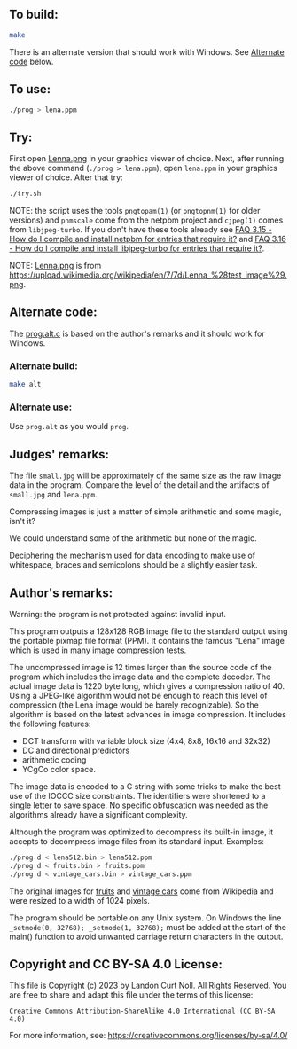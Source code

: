 ## To build:

```sh
make
```

There is an alternate version that should work with Windows. See [Alternate
code](#alternate-code) below.


## To use:

```sh
./prog > lena.ppm
```


## Try:

First open [Lenna.png](Lenna.png) in your graphics viewer of choice. Next, after
running the above command (`./prog > lena.ppm`), open `lena.ppm` in your
graphics viewer of choice.  After that try:

```sh
./try.sh
```

NOTE: the script uses the tools `pngtopam(1)` (or `pngtopnm(1)` for older
versions) and `pnmscale` come from the netpbm project and `cjpeg(1)` comes from
`libjpeg-turbo`. If you don't have these tools already see [FAQ 3.15 - How do I
compile and install netpbm for entries that require it?](/faq.md#netpbm) and
[FAQ 3.16 - How do I compile and install libjpeg-turbo for entries that require
it?](/faq.md#libjpeg).

NOTE: [Lenna.png](Lenna.png) is from
<https://upload.wikimedia.org/wikipedia/en/7/7d/Lenna_%28test_image%29.png>.


## Alternate code:

The [prog.alt.c](prog.alt.c) is based on the author's remarks and it should work
for Windows.


### Alternate build:

```sh
make alt
```


### Alternate use:

Use `prog.alt` as you would `prog`.


## Judges' remarks:

The file `small.jpg` will be approximately of the same size as the raw image
data in the program. Compare the level of the detail and the artifacts of
`small.jpg` and `lena.ppm`.

Compressing images is just a matter of simple arithmetic and some magic, isn't
it?

We could understand some of the arithmetic but none of the magic.

Deciphering the mechanism used for data encoding to make use of whitespace,
braces and semicolons should be a slightly easier task.


## Author's remarks:

Warning: the program is not protected against invalid input.

This program outputs a 128x128 RGB image file to the standard output using the
portable pixmap file format (PPM). It contains the famous "Lena" image which is
used in many image compression tests.

The uncompressed image is 12 times larger than the source code of the
program which includes the image data and the complete decoder. The
actual image data is 1220 byte long, which gives a compression ratio
of 40. Using a JPEG-like algorithm would not be enough to reach this
level of compression (the Lena image would be barely recognizable). So
the algorithm is based on the latest advances in image compression. It
includes the following features:

- DCT transform with variable block size (4x4, 8x8, 16x16 and 32x32)
- DC and directional predictors
- arithmetic coding
- YCgCo color space.

The image data is encoded to a C string with some tricks to make the
best use of the IOCCC size constraints. The identifiers were shortened
to a single letter to save space. No specific obfuscation was needed
as the algorithms already have a significant complexity.

Although the program was optimized to decompress its built-in image,
it accepts to decompress image files from its standard
input. Examples:

```sh
./prog d < lena512.bin > lena512.ppm
./prog d < fruits.bin > fruits.ppm
./prog d < vintage_cars.bin > vintage_cars.ppm
```

The original images for [fruits][1] and [vintage cars][2] come from
Wikipedia and were resized to a width of 1024 pixels.


The program should be portable on any Unix system. On Windows the line
`_setmode(0, 32768); _setmode(1, 32768);` must be added at the start of
the main() function to avoid unwanted carriage return characters in
the output.

[1]: https://commons.wikimedia.org/wiki/File%3AFruits_oranges%2C_jardin_japonais_2.JPG
[2]: https://commons.wikimedia.org/wiki/File%3ARed_Bull_Jungfrau_Stafette%2C_10th_stage_-_vintage_cars_%282%29.jpg


## Copyright and CC BY-SA 4.0 License:

This file is Copyright (c) 2023 by Landon Curt Noll.  All Rights Reserved.
You are free to share and adapt this file under the terms of this license:

    Creative Commons Attribution-ShareAlike 4.0 International (CC BY-SA 4.0)

For more information, see: https://creativecommons.org/licenses/by-sa/4.0/

